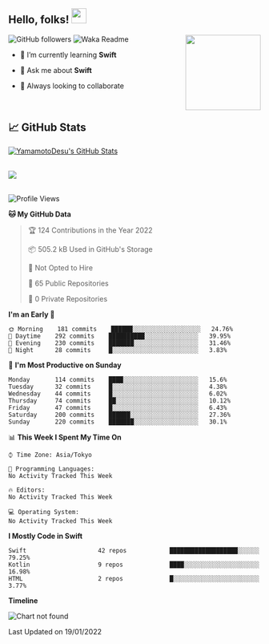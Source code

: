 ## Hello, folks! <img src="https://raw.githubusercontent.com/MartinHeinz/MartinHeinz/master/wave.gif" width="30px"> 
<p>
<img align="right" src="https://media.giphy.com/media/26ufdb3cYKwbRtYVW/giphy.gif" style="max-width:100%;" height="150px">
 
![GitHub followers](https://img.shields.io/github/followers/YamamotoDesu?label=Follow&style=social)
![Waka Readme](https://github.com/YamamotoDesu/YamamotoDesu/workflows/Waka%20Readme/badge.svg)
 
- 🌱 I’m currently learning **Swift**  
 
- 💬 Ask me about **Swift**  
 
- 👯 Always looking to collaborate
</p>
<br>

## &#x1f4c8; GitHub Stats
<a href="https://github.com/YamamotoDesu/YamamotoDesu">
  <img align="center" src="https://github-readme-stats.vercel.app/api?username=YamamotoDesu&show_icons=true&line_height=27&count_private=true&title_color=ffffff&text_color=c9cacc&icon_color=2bbc8a&bg_color=1d1f21&hide=contribs,prs&show_icons=true" alt="YamamotoDesu's GitHub Stats" /><br><br>
</a>

![](https://github-profile-summary-cards.vercel.app/api/cards/profile-details?username=YamamotoDesu&theme=vue)
<br><br>

<!--START_SECTION:waka-->
![Profile Views](http://img.shields.io/badge/Profile%20Views-18-blue)

**🐱 My GitHub Data** 

> 🏆 124 Contributions in the Year 2022
 > 
> 📦 505.2 kB Used in GitHub's Storage 
 > 
> 🚫 Not Opted to Hire
 > 
> 📜 65 Public Repositories 
 > 
> 🔑 0 Private Repositories  
 > 
**I'm an Early 🐤** 

```text
🌞 Morning    181 commits    ██████░░░░░░░░░░░░░░░░░░░   24.76% 
🌆 Daytime    292 commits    ██████████░░░░░░░░░░░░░░░   39.95% 
🌃 Evening    230 commits    ███████░░░░░░░░░░░░░░░░░░   31.46% 
🌙 Night      28 commits     █░░░░░░░░░░░░░░░░░░░░░░░░   3.83%

```
📅 **I'm Most Productive on Sunday** 

```text
Monday       114 commits    ████░░░░░░░░░░░░░░░░░░░░░   15.6% 
Tuesday      32 commits     █░░░░░░░░░░░░░░░░░░░░░░░░   4.38% 
Wednesday    44 commits     █░░░░░░░░░░░░░░░░░░░░░░░░   6.02% 
Thursday     74 commits     ██░░░░░░░░░░░░░░░░░░░░░░░   10.12% 
Friday       47 commits     █░░░░░░░░░░░░░░░░░░░░░░░░   6.43% 
Saturday     200 commits    ██████░░░░░░░░░░░░░░░░░░░   27.36% 
Sunday       220 commits    ███████░░░░░░░░░░░░░░░░░░   30.1%

```


📊 **This Week I Spent My Time On** 

```text
⌚︎ Time Zone: Asia/Tokyo

💬 Programming Languages: 
No Activity Tracked This Week

🔥 Editors: 
No Activity Tracked This Week

💻 Operating System: 
No Activity Tracked This Week

```

**I Mostly Code in Swift** 

```text
Swift                    42 repos            ███████████████████░░░░░░   79.25% 
Kotlin                   9 repos             ████░░░░░░░░░░░░░░░░░░░░░   16.98% 
HTML                     2 repos             █░░░░░░░░░░░░░░░░░░░░░░░░   3.77%

```


**Timeline**

![Chart not found](https://raw.githubusercontent.com/YamamotoDesu/YamamotoDesu/main/charts/bar_graph.png) 


 Last Updated on 19/01/2022
<!--END_SECTION:waka-->


